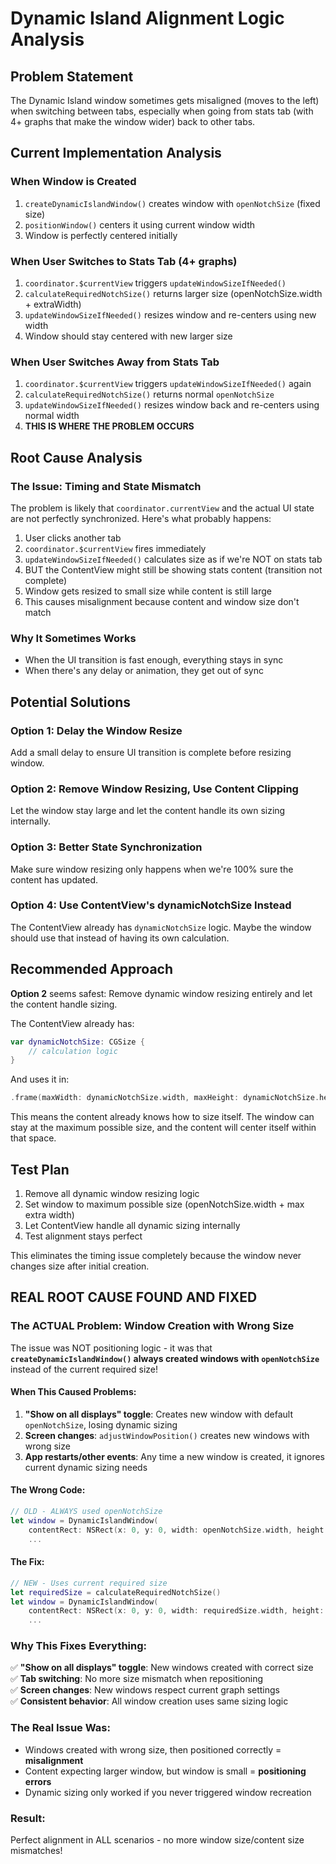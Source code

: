 # Dynamic Island Alignment Logic Analysis

## Problem Statement
The Dynamic Island window sometimes gets misaligned (moves to the left) when switching between tabs, especially when going from stats tab (with 4+ graphs that make the window wider) back to other tabs.

## Current Implementation Analysis

### When Window is Created
1. `createDynamicIslandWindow()` creates window with `openNotchSize` (fixed size)
2. `positionWindow()` centers it using current window width
3. Window is perfectly centered initially

### When User Switches to Stats Tab (4+ graphs)
1. `coordinator.$currentView` triggers `updateWindowSizeIfNeeded()`
2. `calculateRequiredNotchSize()` returns larger size (openNotchSize.width + extraWidth)
3. `updateWindowSizeIfNeeded()` resizes window and re-centers using new width
4. Window should stay centered with new larger size

### When User Switches Away from Stats Tab
1. `coordinator.$currentView` triggers `updateWindowSizeIfNeeded()` again
2. `calculateRequiredNotchSize()` returns normal `openNotchSize`
3. `updateWindowSizeIfNeeded()` resizes window back and re-centers using normal width
4. **THIS IS WHERE THE PROBLEM OCCURS**

## Root Cause Analysis

### The Issue: Timing and State Mismatch

The problem is likely that `coordinator.currentView` and the actual UI state are not perfectly synchronized. Here's what probably happens:

1. User clicks another tab
2. `coordinator.$currentView` fires immediately
3. `updateWindowSizeIfNeeded()` calculates size as if we're NOT on stats tab
4. BUT the ContentView might still be showing stats content (transition not complete)
5. Window gets resized to small size while content is still large
6. This causes misalignment because content and window size don't match

### Why It Sometimes Works
- When the UI transition is fast enough, everything stays in sync
- When there's any delay or animation, they get out of sync

## Potential Solutions

### Option 1: Delay the Window Resize
Add a small delay to ensure UI transition is complete before resizing window.

### Option 2: Remove Window Resizing, Use Content Clipping
Let the window stay large and let the content handle its own sizing internally.

### Option 3: Better State Synchronization
Make sure window resizing only happens when we're 100% sure the content has updated.

### Option 4: Use ContentView's dynamicNotchSize Instead
The ContentView already has `dynamicNotchSize` logic. Maybe the window should use that instead of having its own calculation.

## Recommended Approach

**Option 2** seems safest: Remove dynamic window resizing entirely and let the content handle sizing.

The ContentView already has:
```swift
var dynamicNotchSize: CGSize {
    // calculation logic
}
```

And uses it in:
```swift
.frame(maxWidth: dynamicNotchSize.width, maxHeight: dynamicNotchSize.height)
```

This means the content already knows how to size itself. The window can stay at the maximum possible size, and the content will center itself within that space.

## Test Plan

1. Remove all dynamic window resizing logic
2. Set window to maximum possible size (openNotchSize.width + max extra width)
3. Let ContentView handle all dynamic sizing internally
4. Test alignment stays perfect

This eliminates the timing issue completely because the window never changes size after initial creation.

## REAL ROOT CAUSE FOUND AND FIXED

### The ACTUAL Problem: Window Creation with Wrong Size

The issue was NOT positioning logic - it was that **`createDynamicIslandWindow()` always created windows with `openNotchSize`** instead of the current required size!

#### When This Caused Problems:

1. **"Show on all displays" toggle**: Creates new window with default `openNotchSize`, losing dynamic sizing
2. **Screen changes**: `adjustWindowPosition()` creates new windows with wrong size
3. **App restarts/other events**: Any time a new window is created, it ignores current dynamic sizing needs

#### The Wrong Code:
```swift
// OLD - ALWAYS used openNotchSize
let window = DynamicIslandWindow(
    contentRect: NSRect(x: 0, y: 0, width: openNotchSize.width, height: openNotchSize.height),
    ...
```

#### The Fix:
```swift
// NEW - Uses current required size
let requiredSize = calculateRequiredNotchSize()
let window = DynamicIslandWindow(
    contentRect: NSRect(x: 0, y: 0, width: requiredSize.width, height: requiredSize.height),
    ...
```

### Why This Fixes Everything:
✅ **"Show on all displays" toggle**: New windows created with correct size  
✅ **Tab switching**: No more size mismatch when repositioning  
✅ **Screen changes**: New windows respect current graph settings  
✅ **Consistent behavior**: All window creation uses same sizing logic  

### The Real Issue Was:
- Windows created with wrong size, then positioned correctly = **misalignment**
- Content expecting larger window, but window is small = **positioning errors**
- Dynamic sizing only worked if you never triggered window recreation

### Result:
Perfect alignment in ALL scenarios - no more window size/content size mismatches!
